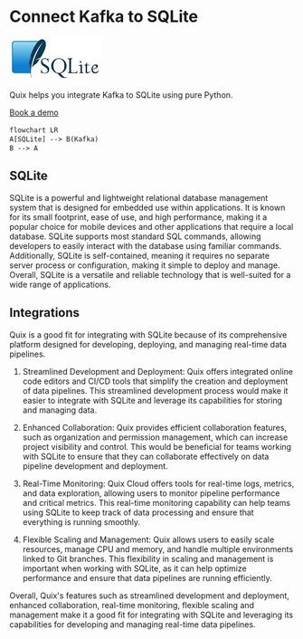 # Connect Kafka to SQLite

![](./images/logo_1.jpg)

Quix helps you integrate Kafka to SQLite using pure Python.

<div>
<a class="md-button md-button--primary" href="https://share.hsforms.com/1iW0TmZzKQMChk0lxd_tGiw4yjw2?__hstc=175542013.2303933fbd746c0ac86d9ccbe9bc9100.1728383268831.1729603416735.1729620918855.31&__hssc=175542013.1.1729620918855&__hsfp=2132701734" target="_blank" style="margin-right:.5rem;">Book a demo</a>
<br/>
</div>

```mermaid
flowchart LR
A[SQLite] --> B(Kafka)
B --> A
```

## SQLite

SQLite is a powerful and lightweight relational database management system that is designed for embedded use within applications. It is known for its small footprint, ease of use, and high performance, making it a popular choice for mobile devices and other applications that require a local database. SQLite supports most standard SQL commands, allowing developers to easily interact with the database using familiar commands. Additionally, SQLite is self-contained, meaning it requires no separate server process or configuration, making it simple to deploy and manage. Overall, SQLite is a versatile and reliable technology that is well-suited for a wide range of applications.

## Integrations

Quix is a good fit for integrating with SQLite because of its comprehensive platform designed for developing, deploying, and managing real-time data pipelines. 

1. Streamlined Development and Deployment: Quix offers integrated online code editors and CI/CD tools that simplify the creation and deployment of data pipelines. This streamlined development process would make it easier to integrate with SQLite and leverage its capabilities for storing and managing data.

2. Enhanced Collaboration: Quix provides efficient collaboration features, such as organization and permission management, which can increase project visibility and control. This would be beneficial for teams working with SQLite to ensure that they can collaborate effectively on data pipeline development and deployment.

3. Real-Time Monitoring: Quix Cloud offers tools for real-time logs, metrics, and data exploration, allowing users to monitor pipeline performance and critical metrics. This real-time monitoring capability can help teams using SQLite to keep track of data processing and ensure that everything is running smoothly.

4. Flexible Scaling and Management: Quix allows users to easily scale resources, manage CPU and memory, and handle multiple environments linked to Git branches. This flexibility in scaling and management is important when working with SQLite, as it can help optimize performance and ensure that data pipelines are running efficiently.

Overall, Quix's features such as streamlined development and deployment, enhanced collaboration, real-time monitoring, flexible scaling and management make it a good fit for integrating with SQLite and leveraging its capabilities for developing and managing real-time data pipelines.

